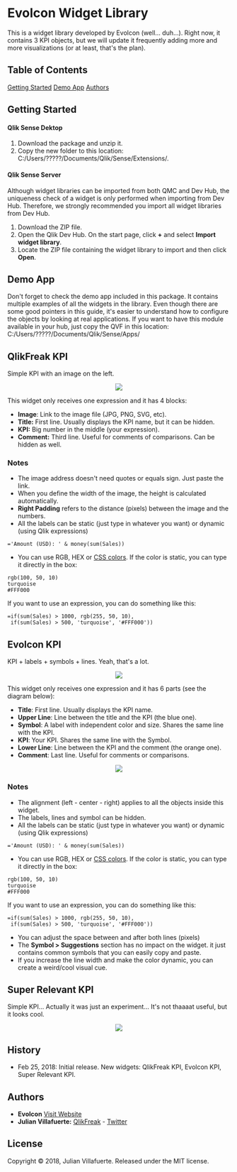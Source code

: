 # Evolcon Widget Library
This is a widget library developed by Evolcon (well... duh...). Right now, it contains 3 KPI objects, but we will update it frequently adding more and more visualizations (or at least, that's the plan).

## Table of Contents
[Getting Started](#getting-started)
[Demo App](#demo-app)
[Authors](#authors)

## Getting Started

#### Qlik Sense Dektop
1. Download the package and unzip it.
2. Copy the new folder to this location: C:/Users/?????/Documents/Qlik/Sense/Extensions/.

#### Qlik Sense Server
Although widget libraries can be imported from both QMC and Dev Hub, the uniqueness check of a widget is only performed when importing from Dev Hub. Therefore, we strongly recommended you import all widget libraries from Dev Hub.
1. Download the ZIP file.
2. Open the Qlik Dev Hub. On the start page, click **+** and select **Import widget library**.
3. Locate the ZIP file containing the widget library to import and then click **Open**.

## Demo App
Don't forget to check the demo app included in this package. It contains multiple examples of all the widgets in the library. Even though there are some good pointers in this guide, it's easier to understand how to configure the objects by looking at real applications. If you want to have this module available in your hub, just copy the QVF in this location: C:/Users/?????/Documents/Qlik/Sense/Apps/

## QlikFreak KPI
Simple KPI with an image on the left.
<p align="center"><img src="https://qlikfreak.files.wordpress.com/2018/02/35_1001.png"></p>
This widget only receives one expression and it has 4 blocks:

* **Image**: Link to the image file (JPG, PNG, SVG, etc).
* **Title:** First line. Usually displays the KPI name, but it can be hidden.
* **KPI:** Big number in the middle (your expression).
* **Comment:** Third line. Useful for comments of comparisons. Can be hidden as well.

### Notes

* The image address doesn't need quotes or equals sign. Just paste the link.
* When you define the width of the image, the height is calculated automatically.
* **Right Padding** refers to the distance (pixels) between the image and the numbers.
* All the labels can be static (just type in whatever you want) or dynamic (using Qlik expressions) 
```
='Amount (USD): ' & money(sum(Sales))
```
* You can use RGB, HEX or [CSS colors](https://www.w3schools.com/cssref/css_colors.asp). If the color is static, you can type it directly in the box:
```
rgb(100, 50, 10)
turquoise
#FFF000
```
If you want to use an expression, you can do something like this:
```
=if(sum(Sales) > 1000, rgb(255, 50, 10), 
 if(sum(Sales) > 500, 'turquoise', '#FFF000'))

```
## Evolcon KPI
KPI + labels + symbols + lines. Yeah, that's a lot.
<p align="center"><img src="https://qlikfreak.files.wordpress.com/2018/02/35_1011.png"></p>
This widget only receives one expression and it has 6 parts (see the diagram below):

* **Title**: First line. Usually displays the KPI name.
* **Upper Line**: Line between the title and the KPI (the blue one).
* **Symbol**: A label with independent color and size. Shares the same line with the KPI.
* **KPI**: Your KPI. Shares the same line with the Symbol.
* **Lower Line**: Line between the KPI and the comment (the orange one).
* **Comment**: Last line. Useful for comments or comparisons.
<p align="center"><img src="https://qlikfreak.files.wordpress.com/2018/02/35_102.png"></p>

### Notes

* The alignment (left - center - right) applies to all the objects inside this widget.
* The labels, lines and symbol can be hidden.
* All the labels can be static (just type in whatever you want) or dynamic (using Qlik expressions) 
```
='Amount (USD): ' & money(sum(Sales))
```
* You can use RGB, HEX or [CSS colors](https://www.w3schools.com/cssref/css_colors.asp). If the color is static, you can type it directly in the box:
```
rgb(100, 50, 10)
turquoise
#FFF000
```
If you want to use an expression, you can do something like this:
```
=if(sum(Sales) > 1000, rgb(255, 50, 10), 
 if(sum(Sales) > 500, 'turquoise', '#FFF000'))

```
* You can adjust the space between and after both lines (pixels)
* The **Symbol > Suggestions** section has no impact on the widget. it just contains common symbols that you can easily copy and paste.
* If you increase the line width and make the color dynamic, you can create a weird/cool visual cue.

## Super Relevant KPI
Simple KPI... Actually it was just an experiment... It's not thaaaat useful, but it looks cool.
<p align="center"><img src="https://qlikfreak.files.wordpress.com/2018/02/35_103.png"></p>

## History
* Feb 25, 2018: Initial release. New widgets: QlikFreak KPI, Evolcon KPI, Super Relevant KPI.

## Authors
* **Evolcon** [Visit Website](http://evolcon.com/)
* **Julian Villafuerte:** [QlikFreak](https://qlikfreak.wordpress.com/)  -  [Twitter](https://twitter.com/qlikfreak)

## License
Copyright © 2018, Julian Villafuerte. Released under the MIT license.
